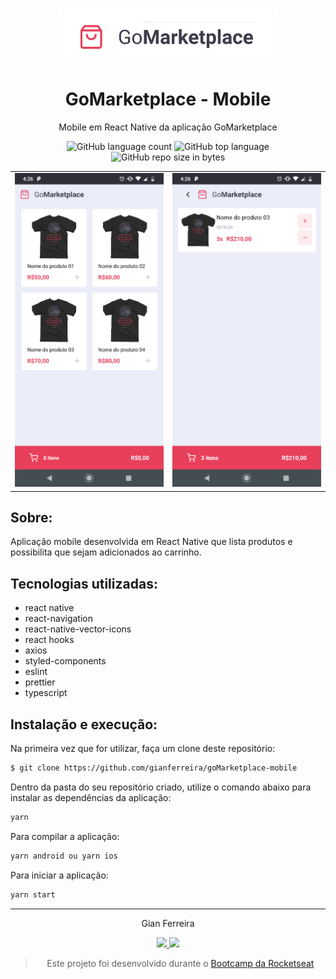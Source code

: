 <h3 align="center">
  <img alt="GoMarketplace" src="https://github.com/gianferreira/goMarketplace-mobile/blob/master/readme-logo.png" height="85px"/>
</h3>

<h1 align="center">
  GoMarketplace - Mobile
</h1>

<p align="center">Mobile em React Native da aplicação GoMarketplace</p>

<p align="center">
  <img alt="GitHub language count" src="https://img.shields.io/github/languages/count/gianferreira/goMarketplace-mobile">
  <img alt="GitHub top language" src="https://img.shields.io/github/languages/top/gianferreira/goMarketplace-mobile">
  <img alt="GitHub repo size in bytes" src="https://img.shields.io/github/repo-size/gianferreira/goMarketplace-mobile">
</p>

<table align="center">
  <tr>
    <td>
      <img alt="Home" src="https://github.com/gianferreira/goMarketplace-mobile/blob/master/readme-home.png" width="420px"/>
    </td>
    <td>
      <img alt="Cart" src="https://github.com/gianferreira/goMarketplace-mobile/blob/master/readme-cart.png" width="420px"/>
    </td>
  </tr>
</table>

## Sobre:

Aplicação mobile desenvolvida em React Native que lista produtos e possibilita que sejam adicionados ao carrinho.

## Tecnologias utilizadas:

- react native
- react-navigation
- react-native-vector-icons
- react hooks
- axios
- styled-components
- eslint
- prettier
- typescript

## Instalação e execução:

Na primeira vez que for utilizar, faça um clone deste repositório:

```bash
$ git clone https://github.com/gianferreira/goMarketplace-mobile
```

Dentro da pasta do seu repositório criado, utilize o comando abaixo para instalar as dependências da aplicação:

```bash
yarn
```

Para compilar a aplicação:

```bash
yarn android ou yarn ios
```

Para iniciar a aplicação:

```bash
yarn start
```

---

<p align="center"> Gian Ferreira </p>
<p align="center">
  <a alt="Gian Ferreira" href="https://www.linkedin.com/in/gian-ferreira-7750a9179/">
    <img src="https://img.shields.io/badge/LinkedIn-Gian_Ferreira-7750a9179?logo=linkedin"/>
  </a>
  <a alt="Gian Ferreira" href="https://github.com/gianferreira">
    <img src="https://img.shields.io/badge/Gian_Ferreira-GitHub-000?logo=github"/>
  </a>
</p>

<blockquote align="center">
  Este projeto foi desenvolvido durante o
    <a href="https://rocketseat.com.br/gostack">
      Bootcamp da Rocketseat
    </a>
</blockquote>
